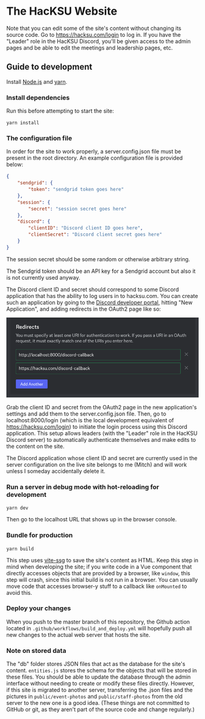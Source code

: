 # The HacKSU Website

Note that you can edit some of the site's content without changing its source code. Go to https://hacksu.com/login to log in. If you have the "Leader" role in the HacKSU Discord, you'll be given access to the admin pages and be able to edit the meetings and leadership pages, etc.

## Guide to development

Install [Node.js](https://nodejs.org/en) and [yarn](https://yarnpkg.com/).

### Install dependencies

Run this before attempting to start the site:

```
yarn install
```

### The configuration file

In order for the site to work properly, a server.config.json file must be present in the root directory. An example configuration file is provided below:

```json
{
    "sendgrid": {
        "token": "sendgrid token goes here"
    },
    "session": {
        "secret": "session secret goes here"
    },
    "discord": {
        "clientID": "Discord client ID goes here",
        "clientSecret": "Discord client secret goes here"
    }
}
```

The session secret should be some random or otherwise arbitrary string.

The Sendgrid token should be an API key for a Sendgrid account but also it is not currently used anyway.

The Discord client ID and secret should correspond to some Discord application that has the ability to log users in to hacksu.com. You can create such an application by going to the [Discord developer portal](https://discord.com/developers/applications/), hitting "New Application", and adding redirects in the OAuth2 page like so:

![](discord-oauth-callbacks.png)

Grab the client ID and secret from the OAuth2 page in the new application's settings and add them to the server.config.json file. Then, go to localhost:8000/login (which is the local development equivalent of https://hacksu.com/login) to initiate the login process using this Discord application. This setup allows leaders (with the "Leader" role in the HacKSU Discord server) to automatically authenticate themselves and make edits to the content on the site.

The Discord application whose client ID and secret are currently used in the server configuration on the live site belongs to me (Mitch) and will work unless I someday accidentally delete it.

### Run a server in debug mode with hot-reloading for development

```
yarn dev
```

Then go to the localhost URL that shows up in the browser console.

### Bundle for production

```
yarn build
```

This step uses [vite-ssg](https://github.com/antfu-collective/vite-ssg) to save the site's content as HTML. Keep this step in mind when developing the site; if you write code in a Vue component that directly accesses objects that are provided by a browser, like `window`, this step will crash, since this initial build is not run in a browser. You can usually move code that accesses browser-y stuff to a callback like `onMounted` to avoid this.

### Deploy your changes

When you push to the master branch of this repository, the Github action located in `.github/workflows/build_and_deploy.yml` will hopefully push all new changes to the actual web server that hosts the site.

### Note on stored data

The "db" folder stores JSON files that act as the database for the site's content. `entities.js` stores the schema for the objects that will be stored in these files. You should be able to update the database through the admin interface without needing to create or modify these files directly. However, if this site is migrated to another server, transferring the .json files and the pictures in `public/event-photos` and `public/staff-photos` from the old server to the new one is a good idea. (These things are not committed to GitHub or git, as they aren't part of the source code and change regularly.)
